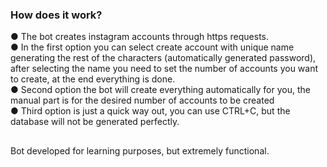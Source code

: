 ### How does it work?
 ● The bot creates instagram accounts through https requests. <br/>
 ● In the first option you can select create account with unique name generating the rest of the characters (automatically generated password), after       selecting the name you need to set the number of accounts you want to create, at the end everything is done. <br/>
 ● Second option the bot will create everything automatically for you, the manual part is for the desired number of accounts to be created <br/>
 ● Third option is just a quick way out, you can use CTRL+C, but the database will not be generated perfectly.
##
Bot developed for learning purposes, but extremely functional.
